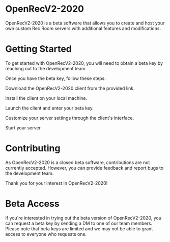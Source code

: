  # OpenRecV2-2020

OpenRecV2-2020 is a beta software that allows you to create and host your own custom Rec Room servers with additional features and modifications.

# Getting Started

To get started with OpenRecV2-2020, you will need to obtain a beta key by reaching out to the development team.

Once you have the beta key, follow these steps:

Download the OpenRecV2-2020 client from the provided link.

Install the client on your local machine.

Launch the client and enter your beta key.

Customize your server settings through the client's interface.

Start your server.

# Contributing

As OpenRecV2-2020 is a closed beta software, contributions are not currently accepted. However, you can provide feedback and report bugs to the development team.

Thank you for your interest in OpenRecV2-2020!

# Beta Access

If you're interested in trying out the beta version of OpenRecV2-2020, you can request a beta key by sending a DM to one of our team members. Please note that beta keys are limited and we may not be able to grant access to everyone who requests one.
